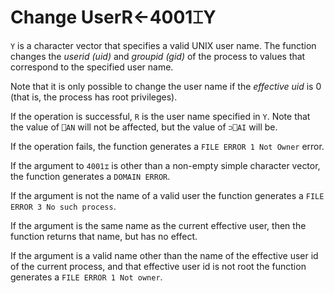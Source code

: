 




<h1 class="heading"><span class="name">Change User</span><span class="command">R←4001⌶Y</span></h1>

`Y` is a character vector that specifies a valid UNIX user name. The function changes the *userid (uid)* and *groupid (gid)* of the process to values that correspond to the specified user name.


Note that it is only possible to change the user name if the *effective uid* is 0 (that is, the process has root privileges).


If the operation is successful, `R` is the user name specified in `Y`. Note that the value of `⎕AN` will not be affected, but the value of `⊃⎕AI` will be.


If the operation fails, the function generates a `FILE ERROR 1 Not Owner` error.



If the argument to `4001⌶` is other than a non-empty simple character vector, the function generates a `DOMAIN ERROR`.


If the argument is not the name of a valid user the function generates a `FILE ERROR 3 No such process`.


If the argument is the same name as the current effective user, then the function returns that name, but has no effect.


If the argument is a valid name other than the name of the effective user id of the current process, and that effective user id is not root the function generates a `FILE ERROR 1 Not owner`.


